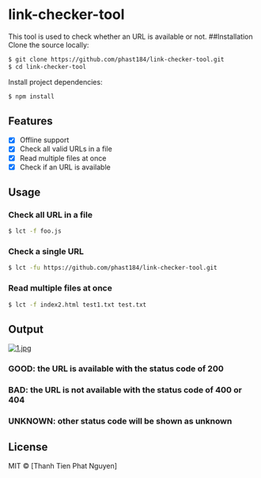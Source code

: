 # link-checker-tool
This tool is used to check whether an URL is available or not.
##Installation
Clone the source locally:

```sh
$ git clone https://github.com/phast184/link-checker-tool.git
$ cd link-checker-tool
```
Install project dependencies:

```sh
$ npm install
```

## Features

- [x] Offline support
- [x] Check all valid URLs in a file
- [x] Read multiple files at once
- [x] Check if an URL is available

## Usage

### Check all URL in a file 
```sh
$ lct -f foo.js
```

### Check a single URL
```sh
$ lct -fu https://github.com/phast184/link-checker-tool.git
```

### Read multiple files at once
```sh
$ lct -f index2.html test1.txt test.txt
```

## Output
[![1.jpg](https://i.postimg.cc/L8wZTJND/1.jpg)](https://postimg.cc/Hr0xWkG8)

### GOOD: the URL is available with the status code of 200
### BAD: the URL is not available with the status code of 400 or 404
### UNKNOWN: other status code will be shown as unknown

## License

MIT  © [Thanh Tien Phat Nguyen]
